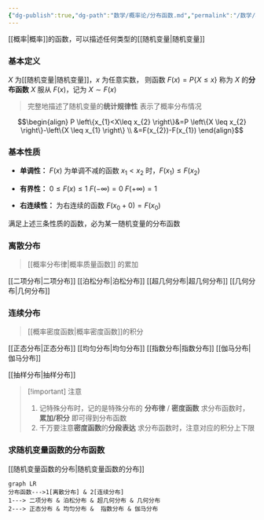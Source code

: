 ```yaml
---
{"dg-publish":true,"dg-path":"数学/概率论/分布函数.md","permalink":"/数学/概率论/分布函数/","dgPassFrontmatter":true,"noteIcon":"","created":"2024-05-21T15:20:27.978+08:00","updated":"2024-06-14T19:40:51.737+08:00"}
---
```


[[概率\|概率]]的函数，可以描述任何类型的[[随机变量\|随机变量]]
### 基本定义
$X$ 为[[随机变量\|随机变量]]，$x$ 为任意实数，
则函数 $F(x)=P\{X\leq x\}$ 称为 $X$ 的**分布函数**
$X$ 服从 $F(x)$，记为 $X\sim F(x)$

>完整地描述了随机变量的**统计规律性**
>表示了概率分布情况

$$\begin{align}
P \left\{x_{1}<X\leq x_{2} \right\}&=P \left\{X \leq x_{2} \right\}-\left\{X \leq x_{1} \right\} \\
&=F(x_{2})-F(x_{1})
\end{align}$$
### 基本性质
- **单调性：**
	$F(x)$ 为单调不减的函数
	$x_{1}<x_{2}$ 时，$F(x_{1})\leq F(x_{2})$
	
- **有界性：**
	$0\leq F(x)\leq 1$
	$F(-\infty)=0$
	$F(+\infty)=1$
	
- **右连续性：**
	为右连续的函数
	$F(x_{0}+0)=F(x_{0})$

满足上述三条性质的函数，必为某一随机变量的分布函数

### 离散分布
> [[概率分布律\|概率质量函数]] 的累加

[[二项分布\|二项分布]]
[[泊松分布\|泊松分布]]
[[超几何分布\|超几何分布]]
[[几何分布\|几何分布]]
### 连续分布
> [[概率密度函数\|概率密度函数]]的积分

[[正态分布\|正态分布]]
[[均匀分布\|均匀分布]]
[[指数分布\|指数分布]]
[[伽马分布\|伽马分布]]

[[抽样分布\|抽样分布]]

>[!important] 注意
>1. 记特殊分布时，记的是特殊分布的 **分布律** / **密度函数**
>求分布函数时，**累加/积分**  即可得到分布函数
>2. 千万要注意**密度函数**的**分段表达**
>求分布函数时，注意对应的积分上下限


### 求随机变量函数的分布函数
[[随机变量函数的分布\|随机变量函数的分布]]


```mermaid
graph LR
分布函数--->1[离散分布] & 2[连续分布]
1---> 二项分布 & 泊松分布 & 超几何分布 & 几何分布
2---> 正态分布 & 均匀分布 &  指数分布 & 伽马分布
```
